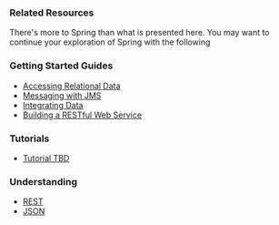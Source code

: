 ### Related Resources

There's more to Spring than what is presented here. You may want to continue your exploration of Spring with the following

### Getting Started Guides

* [Accessing Relational Data][gs-relational-data-access]
* [Messaging with JMS][gs-messaging-jms]
* [Integrating Data][gs-integration]
* [Building a RESTful Web Service][gs-rest-service]

[gs-relational-data-access]: /guides/gs/relational-data-access/content
[gs-messaging-jms]: /guides/gs/messaging-jms/content
[gs-integration]: /guides/gs/integration/content
[gs-rest-service]: /guides/gs/rest-service/content

### Tutorials

* [Tutorial TBD][tut-tbd]

[tut-tbd]: /guides/tutorials/tbd

### Understanding

* [REST][u-rest]
* [JSON][u-json]

[u-rest]: /understanding/rest
[u-json]: /understanding/json
